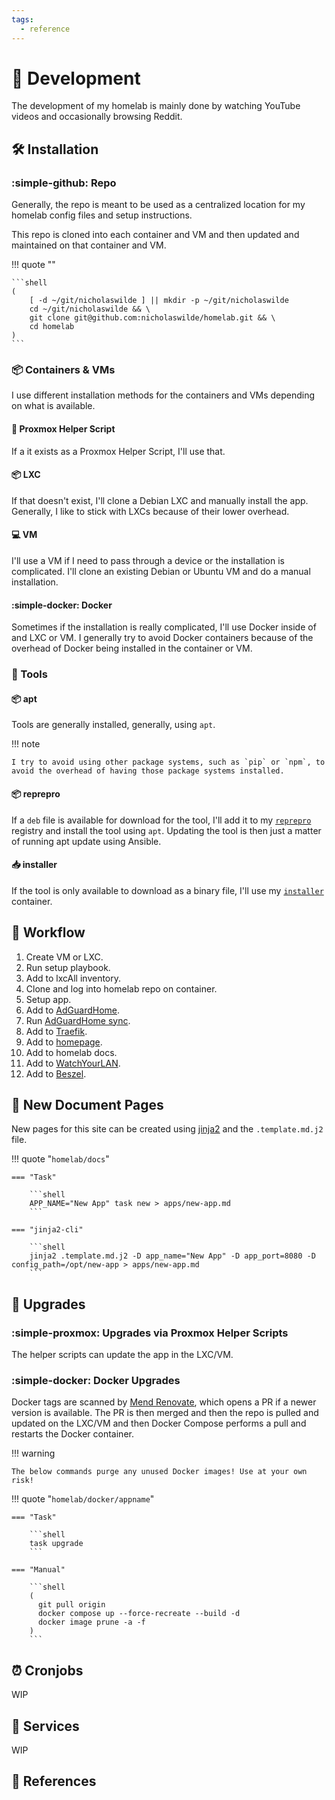 ```yaml
---
tags:
  - reference
---
```

# :construction: Development

The development of my homelab is mainly done by watching YouTube videos and occasionally browsing Reddit.

## :hammer_and_wrench: Installation

### :simple-github: Repo

Generally, the repo is meant to be used as a centralized location for my homelab config files and setup instructions.

This repo is cloned into each container and VM and then updated and maintained on that container and VM.

!!! quote ""

    ```shell
    (
        [ -d ~/git/nicholaswilde ] || mkdir -p ~/git/nicholaswilde
        cd ~/git/nicholaswilde && \
        git clone git@github.com:nicholaswilde/homelab.git && \
        cd homelab
    )
    ```

### :package: Containers & VMs

I use different installation methods for the containers and VMs depending on what is available.

#### :scroll: Proxmox Helper Script

If a it exists as a Proxmox Helper Script, I'll use that.

#### :package: LXC

If that doesn't exist, I'll clone a Debian LXC and manually install the app. Generally, I like to stick with LXCs because of their lower overhead.

#### :computer: VM

I'll use a VM if I need to pass through a device or the installation is complicated. I'll clone an existing Debian or Ubuntu VM and do a manual installation.

#### :simple-docker: Docker

Sometimes if the installation is really complicated, I'll use Docker inside of and LXC or VM. I generally try to avoid Docker containers because of the overhead of Docker being installed in the container or VM.

### :wrench: Tools

#### :package: apt

Tools are generally installed, generally, using `apt`.

!!! note

    I try to avoid using other package systems, such as `pip` or `npm`, to avoid the overhead of having those package systems installed.

#### :package: reprepro

If a `deb` file is available for download for the tool, I'll add it to my [`reprepro`][8] registry and install the tool using `apt`. Updating the tool is then just a matter of running apt update using Ansible.

#### :inbox_tray: installer

If the tool is only available to download as a binary file, I'll use my [`installer`][9] container.

## :twisted_rightwards_arrows: Workflow

1. Create VM or LXC.
2. Run setup playbook.
3. Add to lxcAll inventory.
4. Clone and log into homelab repo on container.
5. Setup app.
6. Add to [AdGuardHome][1].
7. Run [AdGuardHome sync][2].
8. Add to [Traefik][4].
9. Add to [homepage][5].
10. Add to homelab docs.
11. Add to [WatchYourLAN][6].
12. Add to [Beszel][7].

## :page_facing_up: New Document Pages

New pages for this site can be created using [jinja2][3] and the `.template.md.j2` file.

!!! quote "`homelab/docs`"

    === "Task"

        ```shell
        APP_NAME="New App" task new > apps/new-app.md
        ```
        
    === "jinja2-cli"
    
        ```shell
        jinja2 .template.md.j2 -D app_name="New App" -D app_port=8080 -D config_path=/opt/new-app > apps/new-app.md
        ```

## :rocket: Upgrades

### :simple-proxmox: Upgrades via Proxmox Helper Scripts

The helper scripts can update the app in the LXC/VM.

### :simple-docker: Docker Upgrades

Docker tags are scanned by [Mend Renovate][10], which opens a PR if a newer version is available.
The PR is then merged and then the repo is pulled and updated on the LXC/VM and then Docker Compose performs a pull and restarts the Docker container.

!!! warning

    The below commands purge any unused Docker images! Use at your own risk!

!!! quote "`homelab/docker/appname`"

    === "Task"

        ```shell
        task upgrade
        ```
        
    === "Manual"
    
        ```shell
        (
          git pull origin
          docker compose up --force-recreate --build -d
          docker image prune -a -f
        )
        ```

## :alarm_clock: Cronjobs

WIP

## :handshake: Services

WIP

## :link: References

[3]: <../tools/jinja2-cli.md>
[1]: <../apps/adguard.md>
[2]: <../apps/adguard-sync.md>
[4]: <../apps/traefik.md>
[5]: <../apps/homepage.md>
[6]: <../apps/watchyourlan.md>
[7]: <../apps/beszel.md>
[8]: <../apps/reprepro.md>
[9]: <../apps/installer.md>
[10]: <https://github.com/apps/renovate>
